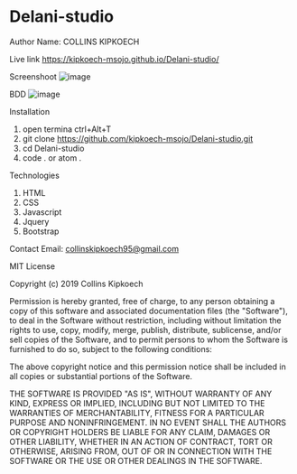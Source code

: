 # Delani-studio

Author
Name:  COLLINS KIPKOECH

Live link
https://kipkoech-msojo.github.io/Delani-studio/


Screenshoot
![image](https://user-images.githubusercontent.com/68596898/91657804-bcccfc80-eacc-11ea-8213-1580a12c7fc5.png)


BDD
![image](https://user-images.githubusercontent.com/68596898/91657850-3c5acb80-eacd-11ea-8ef6-755ee045e23a.png)

Installation
1. open termina ctrl+Alt+T
2. git clone https://github.com/kipkoech-msojo/Delani-studio.git
3. cd Delani-studio
4. code . or atom .

Technologies
1. HTML
2. CSS
3. Javascript
4. Jquery
5. Bootstrap

Contact
Email: collinskipkoech95@gmail.com

MIT License

Copyright (c) 2019 Collins Kipkoech

Permission is hereby granted, free of charge, to any person obtaining a copy
of this software and associated documentation files (the "Software"), to deal
in the Software without restriction, including without limitation the rights
to use, copy, modify, merge, publish, distribute, sublicense, and/or sell
copies of the Software, and to permit persons to whom the Software is
furnished to do so, subject to the following conditions:

The above copyright notice and this permission notice shall be included in all
copies or substantial portions of the Software.

THE SOFTWARE IS PROVIDED "AS IS", WITHOUT WARRANTY OF ANY KIND, EXPRESS OR
IMPLIED, INCLUDING BUT NOT LIMITED TO THE WARRANTIES OF MERCHANTABILITY,
FITNESS FOR A PARTICULAR PURPOSE AND NONINFRINGEMENT. IN NO EVENT SHALL THE
AUTHORS OR COPYRIGHT HOLDERS BE LIABLE FOR ANY CLAIM, DAMAGES OR OTHER
LIABILITY, WHETHER IN AN ACTION OF CONTRACT, TORT OR OTHERWISE, ARISING FROM,
OUT OF OR IN CONNECTION WITH THE SOFTWARE OR THE USE OR OTHER DEALINGS IN THE
SOFTWARE.


